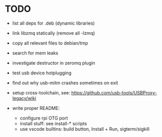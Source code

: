 # TODO

- list all deps for .deb (dynamic libraries)
- link libzmq statically (remove all -lzmq)
- copy all relevant files to debian/tmp

- search for mem leaks
- investigate destructor in zeromq plugin
- test usb device hotplugging
- find out why usb-mitm crashes sometimes on exit
- setup cross-toolchain, see: https://github.com/usb-tools/USBProxy-legacy/wiki

- write proper README:
  - configure rpi OTG port
  - install stuff: see install-* scripts
  - use vscode builtins: build button, Install + Run, sigterm/sigkill